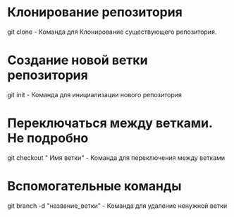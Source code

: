 # Клонирование репозитория
git clone - Команда для Клонирование существующего репозитория.

# Создание новой ветки репозитория
git init - Команда для инициализации нового репозитория

# Переключаться между ветками. Не подробно
git checkout " Имя ветки" - Команда для переключения между ветками

# Вспомогательные команды

git branch -d "название_ветки" - Команда для удаление ненужной ветки 




